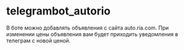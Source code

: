 # telegrambot_autorio

В боте можно добавлять объявления с сайта auto.ria.com. 
При изменении цены объявления вам будет приходить уведомления в телеграм с новой ценой.
